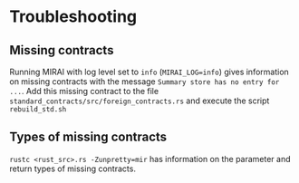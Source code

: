 # Troubleshooting

## Missing contracts
Running MIRAI with log level set to `info` (`MIRAI_LOG=info`) gives information on missing contracts with the 
message `Summary store has no entry for ...`.
Add this missing contract to the file `standard_contracts/src/foreign_contracts.rs` and execute the script `rebuild_std.sh`

## Types of missing contracts
`rustc <rust_src>.rs -Zunpretty=mir` has information on the parameter and return types of missing contracts. 